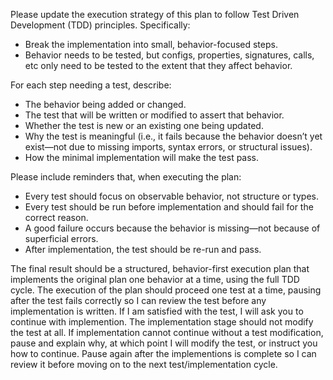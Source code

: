 Please update the execution strategy of this plan to follow Test Driven 
Development (TDD) principles. Specifically: 
* Break the implementation into small, behavior-focused steps. 
* Behavior needs to be tested, but configs, properties, signatures, calls, etc
only need to be tested to the extent that they affect behavior. 

For each step needing a test, describe: 
* The behavior being added or changed. 
* The test that will be written or modified to assert that behavior. 
* Whether the test is new or an existing one being updated. 
* Why the test is meaningful (i.e., it fails because the behavior doesn’t yet
exist—not due to missing imports, syntax errors, or structural issues). 
* How the minimal implementation will make the test pass.

Please include reminders that, when executing the plan: 
* Every test should focus on observable behavior, not structure or types. 
* Every test should be run before implementation and should fail for the
correct reason. 
* A good failure occurs because the behavior is missing—not because of
superficial errors. 
* After implementation, the test should be re-run and pass.

The final result should be a structured, behavior-first execution plan that
implements the original plan one behavior at a time, using the full TDD cycle.
The execution of the plan should proceed one test at a time, pausing after the
test fails correctly so I can review the test before any implementation is
written. If I am satisfied with the test, I will ask you to continue with
implemention. The implementation stage should not modify the test at all. If
implementation cannot continue without a test modification, pause and explain
why, at which point I will modify the test, or instruct you how to continue.
Pause again after the implementions is complete so I can review it before
moving on to the next test/implementation cycle.

